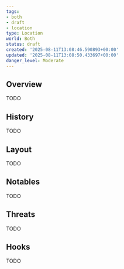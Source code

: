 ```yaml
---
tags:
- both
- draft
- location
type: Location
world: Both
status: draft
created: '2025-08-11T13:08:46.590893+00:00'
updated: '2025-08-11T13:08:50.433697+00:00'
danger_level: Moderate
---
```



## Overview

TODO
## History

TODO
## Layout

TODO
## Notables

TODO
## Threats

TODO
## Hooks

TODO
